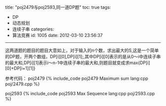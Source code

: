 title: "poj2479与poj2593,同一道DP题"
toc: true
tags:
  - DP
  - 动态规划
  - 连续子串
categories:
  - 算法竞赛
id: 1005
date: 2012-03-10 23:56:37
---

这两道题的题目的题目大意如上，对于输入的n个数，求出最大的S,这是一个简单的DP题，开两个数组，DP[i][0],DP[i][1];,其中DP[i][0]表示的是从0～i中连续子串的最大和,DP[i][1]表示i～n-1中连续子串的最大和,则题目就变成求max{DP[i][0]+DP[i+1][1]}

参考代码：
poj2479
{% include_code poj2479 Maximum sum lang:cpp poj/2479.cpp %}

poj2593
{% include_code poj2593 Max Sequence lang:cpp poj/2593.cpp %}